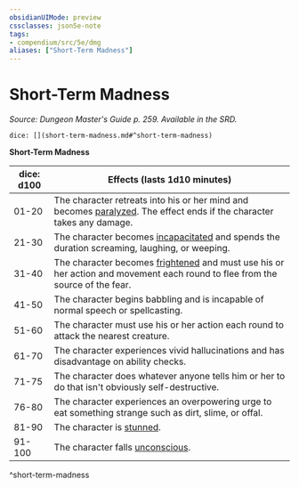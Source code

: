 ```yaml
---
obsidianUIMode: preview
cssclasses: json5e-note
tags:
- compendium/src/5e/dmg
aliases: ["Short-Term Madness"]
---
```

# Short-Term Madness
*Source: Dungeon Master's Guide p. 259. Available in the SRD.* 

`dice: [](short-term-madness.md#^short-term-madness)`

**Short-Term Madness**

| dice: d100 | Effects (lasts 1d10 minutes) |
|------------|------------------------------|
| 01-20 | The character retreats into his or her mind and becomes [paralyzed](2.%20GM%20Tools/Misc%20DND%20Handbook/compendium/rules/conditions.md#paralyzed). The effect ends if the character takes any damage. |
| 21-30 | The character becomes [incapacitated](2.%20GM%20Tools/Misc%20DND%20Handbook/compendium/rules/conditions.md#incapacitated) and spends the duration screaming, laughing, or weeping. |
| 31-40 | The character becomes [frightened](2.%20GM%20Tools/Misc%20DND%20Handbook/compendium/rules/conditions.md#frightened) and must use his or her action and movement each round to flee from the source of the fear. |
| 41-50 | The character begins babbling and is incapable of normal speech or spellcasting. |
| 51-60 | The character must use his or her action each round to attack the nearest creature. |
| 61-70 | The character experiences vivid hallucinations and has disadvantage on ability checks. |
| 71-75 | The character does whatever anyone tells him or her to do that isn't obviously self-destructive. |
| 76-80 | The character experiences an overpowering urge to eat something strange such as dirt, slime, or offal. |
| 81-90 | The character is [stunned](2.%20GM%20Tools/Misc%20DND%20Handbook/compendium/rules/conditions.md#stunned). |
| 91-100 | The character falls [unconscious](2.%20GM%20Tools/Misc%20DND%20Handbook/compendium/rules/conditions.md#unconscious). |
^short-term-madness